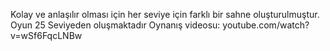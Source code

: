 Kolay ve anlaşılır olması için her seviye için farklı bir sahne oluşturulmuştur.
Oyun 25 Seviyeden oluşmaktadır
Oynanış videosu: youtube.com/watch?v=wSf6FqcLNBw
